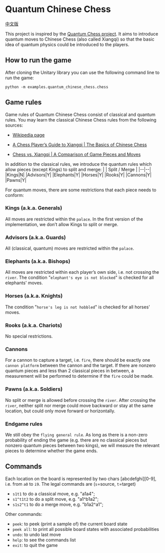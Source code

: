 Quantum Chinese Chess
================
[中文版](https://github.com/madcpf/unitary/blob/read2/examples/quantum_chinese_chess/README_ZH.md)

This project is inspired by the [Quantum Chess project](https://quantumai.google/cirq/experiments/unitary/quantum_chess/concepts). It aims to introduce quantum moves to Chinese Chess (also called Xiangqi) so that the basic idea of quantum physics could be introduced to the players.

## How to run the game

After cloning the Unitary library you can use the following command line to run the game:
  
```
python -m examples.quantum_chinese_chess.chess
```

## Game rules
Game rules of Quantum Chinese Chess consist of classical and quantum rules. You may learn the classical Chinese Chess rules from the following sources:
  - [Wikipedia page](https://en.wikipedia.org/wiki/Xiangqi)
  
  - [A Chess Player’s Guide to Xiangqi | The Basics of Chinese Chess](https://www.youtube.com/watch?v=vklqOLf6mtU)
  
  - [Chess vs. Xiangqi | A Comparison of Game Pieces and Moves](https://www.youtube.com/watch?v=kptxJgEEF5A)

In addition to the classical rules, we introduce the quantum rules which allow pieces (except Kings) to split and merge:
| | Split / Merge | 
|--|--|
|Kings|N|
|Advisors|Y|
|Elephants|Y|
|Horses|Y|
|Rooks|Y|
|Cannons|Y|
|Pawns|Y|

For quantum moves, there are some restrictions that each piece needs to conform:
### Kings (a.k.a. Generals)
All moves are restricted within the `palace`. In the first version of the implementation, we don’t allow Kings to split or merge.

### Advisors (a.k.a. Guards)
All (classical, quantum) moves are restricted within the `palace`.

### Elephants (a.k.a. Bishops)
All moves are restricted within each player’s own side, i.e. not crossing the `river`. The condition "`elephant's eye is not blocked`" is checked for all elephants' moves.

### Horses (a.k.a. Knights) 
The condition "`horse's leg is not hobbled`" is checked for all horses' moves.

### Rooks (a.k.a. Chariots) 
No special restrictions.

### Cannons
For a cannon to capture a target, i.e. `fire`, there should be exactly one `cannon platform` between the cannon and the target. If there are nonzero quantum pieces and less than 2 classical pieces in between, a measurement will be performed to determine if the `fire` could be made.

### Pawns (a.k.a. Soldiers) 
No split or merge is allowed before crossing the `river`. After crossing the `river`, neither split nor merge could move backward or stay at the same location, but could only move forward or horizontally.

### Endgame rules
We still obey the `flying general rule`. As long as there is a non-zero probability of ending the game (e.g. there are no classical pieces but nonzero quantum pieces between two kings), we will measure the relevant pieces to determine whether the game ends.

## Commands
Each location on the board is represented by two chars [abcdefghi][0-9], i.e. from `a0` to `i9`. The legal commands are (`s`=source, `t`=target)
- `s1t1` to do a classical move, e.g. "a1a4"; 
- `s1^t1t2` to do a split move, e.g. "a1^b1a2";
- `s1s2^t1` to do a merge move, e.g. "b1a2^a1";

Other commands:

- `peek`: to peek (print a sample of) the current board state
- `peek all`: to print all possible board states with associated probabilities
- `undo`: to undo last move
- `help`: to see the commands list
- `exit`: to quit the game
